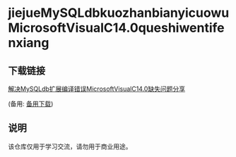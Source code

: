 # jiejueMySQLdbkuozhanbianyicuowuMicrosoftVisualC14.0queshiwentifenxiang

## 下载链接
[解决MySQLdb扩展编译错误MicrosoftVisualC14.0缺失问题分享](https://pan.quark.cn/s/2ccfeefa2c53) 

(备用: [备用下载](https://pan.baidu.com/s/1IZ1UIDd83QlRvKHP9-E-eg?pwd=1234))

## 说明

该仓库仅用于学习交流，请勿用于商业用途。

